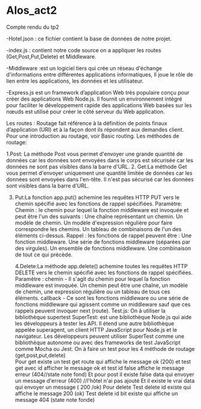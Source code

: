 # Alos_act2
Compte rendu du tp2

-Hotel.json :  ce fichier contient la  base de données de notre projet.

-index.js : contient notre code source on a appliquer les routes (Get,Post,Put,Delete) et Middleware.


-Middleware  :est un logiciel tiers qui crée un réseau d'échange d'informations entre différentes applications informatiques, Il joue le rôle de lien entre les applications, les données et les utilisateur.
 
-Express.js est un framework d’application Web très populaire conçu pour créer des applications Web Node.js.
Il fournit un environnement intégré pour faciliter le développement rapide des applications Web basées sur les nœuds
est utilisé pour créer le côté serveur du Web application.
 
Les routes :
Routage fait référence à la définition de points finaux d’application (URI) et à la façon dont ils répondent aux demandes client. Pour une introduction au routage, voir Basic routing.
Les méthodes de routage:

1.Post: La méthode Post vous permet d'envoyer une grande quantité de données car les données sont envoyées dans le corps est sécurisée car les données ne sont pas visibles dans la barre d'URL.
2.	Get:La méthode Get vous permet d'envoyer uniquement une quantité limitée de données car les données sont envoyées dans l'en-tête. Il n'est pas sécurisé car les données sont visibles dans la barre d'URL.

3.	Put:La fonction app.put() achemine les requêtes HTTP PUT vers le chemin spécifié avec les fonctions de rappel spécifiées.
Paramètre:
Chemin : le chemin pour lequel la fonction middleware est invoquée et peut être l'un des suivants :
Une chaîne représentant un chemin.
Un modèle de chemin.
Un modèle d'expression régulière pour faire correspondre les chemins.
Un tableau de combinaisons de l'un des éléments ci-dessus.
Rappel : les fonctions de rappel peuvent être :
Une fonction middleware.
Une série de fonctions middleware (séparées par des virgules).
Un ensemble de fonctions middleware.
Une combinaison de tout ce qui précède.

    4.Delete:La méthode app.delete()              achemine toutes les requêtes HTTP    DELETE vers le chemin spécifié avec les fonctions de rappel spécifiées.
Paramètre :
chemin - Il s'agit du chemin pour lequel la fonction middleware est invoquée. Un chemin peut être une chaîne, un modèle de chemin, une expression régulière ou un tableau de tous ces éléments.
callback - Ce sont les fonctions middleware ou une série de fonctions middleware qui agissent comme un middleware sauf que ces rappels peuvent invoquer next (route).
Test.js:
On à utiliser la bibliothèque supertest
SuperTest: est une bibliothèque Node.js qui aide les développeurs à tester les API. Il étend une autre bibliothèque appelée superagent, un client HTTP JavaScript pour Node.js et le navigateur. Les développeurs peuvent utiliser SuperTest comme une bibliothèque autonome ou avec des frameworks de test JavaScript comme Mocha ou Jest.
On à faire un test pour les 4 méthode de routage (get,post,put,delete)  
Pour get existe un test get route qui affiche le message ok (200) et test get avec id afficher le message ok et test id false affiche le message erreur (404//state note fond)
Et pour post  il existe false data qui envoyer un message d'erreur (400) //l'hôtel n'ai pas ajouté 
Et il existe le vrai data qui envoyer un message ( 200 /ok)
 Pour delete 
 Test delete  id existe qui affiche le message 200 (ok)
 Test delete id bit existe qui affiche un message 404 (state note fonde)
      


